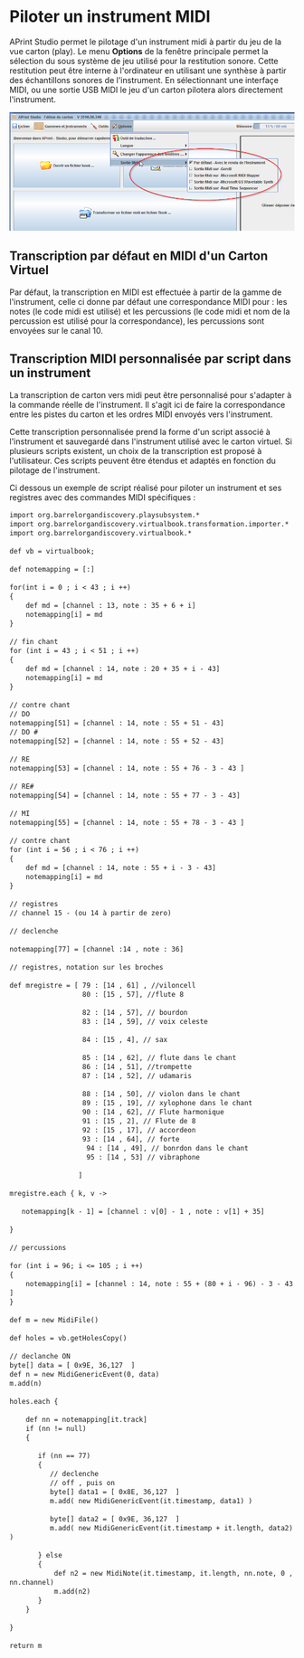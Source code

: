 
Piloter un instrument MIDI
==========================



APrint Studio permet le pilotage d'un instrument midi à partir du jeu de la vue carton (play). Le menu **Options** de la fenêtre principale permet la sélection du sous système de jeu utilisé pour la restitution sonore. Cette restitution peut être interne à l'ordinateur en utilisant une synthèse à partir des échantillons sonores de l'instrument. En sélectionnant une interfaçe MIDI, ou une sortie USB MIDI le jeu d'un carton pilotera alors directement l'instrument.

![](choose_midi_output.png)




Transcription par défaut en MIDI d'un Carton Virtuel
----------------------------------------------------

Par défaut, la transcription en MIDI est effectuée à partir de la gamme de l'instrument, celle ci donne par défaut une correspondance MIDI pour : les notes (le code midi est utilisé) et les percussions (le code midi et nom de la percussion est utilisé pour la correspondance), les percussions sont envoyées sur le canal 10.


Transcription MIDI personnalisée par script dans un instrument
--------------------------------------------------------------

La transcription de carton vers midi peut être personnalisé pour s'adapter à la commande réelle de l'instrument. Il s'agit ici de faire la correspondance entre les pistes du carton et les ordres MIDI envoyés vers l'instrument.

Cette transcription personnalisée prend la forme d'un script associé à l'instrument et sauvegardé dans l'instrument utilisé avec le carton virtuel. Si plusieurs scripts existent, un choix de la transcription est proposé à l'utilisateur. Ces scripts peuvent être étendus et adaptés en fonction du pilotage de l'instrument.

Ci dessous un exemple de script réalisé pour piloter un instrument et ses registres avec des commandes MIDI spécifiques :

    import org.barrelorgandiscovery.playsubsystem.*
    import org.barrelorgandiscovery.virtualbook.transformation.importer.*
    import org.barrelorgandiscovery.virtualbook.*
    
    def vb = virtualbook;
    
    def notemapping = [:]
    
    for(int i = 0 ; i < 43 ; i ++)
    {
        def md = [channel : 13, note : 35 + 6 + i]
        notemapping[i] = md
    }
    
    // fin chant
    for (int i = 43 ; i < 51 ; i ++)
    {
        def md = [channel : 14, note : 20 + 35 + i - 43]
        notemapping[i] = md
    }
    
    // contre chant
    // DO
    notemapping[51] = [channel : 14, note : 55 + 51 - 43]
    // DO #
    notemapping[52] = [channel : 14, note : 55 + 52 - 43]
    
    // RE
    notemapping[53] = [channel : 14, note : 55 + 76 - 3 - 43 ]
    
    // RE#
    notemapping[54] = [channel : 14, note : 55 + 77 - 3 - 43]
    
    // MI
    notemapping[55] = [channel : 14, note : 55 + 78 - 3 - 43 ]
    
    // contre chant
    for (int i = 56 ; i < 76 ; i ++)
    {
        def md = [channel : 14, note : 55 + i - 3 - 43]
        notemapping[i] = md
    }
    
    // registres
    // channel 15 - (ou 14 à partir de zero)
    
    // declenche
    
    notemapping[77] = [channel :14 , note : 36]
    
    // registres, notation sur les broches
    
    def mregistre = [ 79 : [14 , 61] , //viloncell
                      80 : [15 , 57], //flute 8
    
                      82 : [14 , 57], // bourdon
                      83 : [14 , 59], // voix celeste
    
                      84 : [15 , 4], // sax
    
                      85 : [14 , 62], // flute dans le chant
                      86 : [14 , 51], //trompette
                      87 : [14 , 52], // udamaris
                      
                      88 : [14 , 50], // violon dans le chant
                      89 : [15 , 19], // xylophone dans le chant
                      90 : [14 , 62], // Flute harmonique
                      91 : [15 , 2], // Flute de 8
                      92 : [15 , 17], // accordeon
                      93 : [14 , 64], // forte
                       94 : [14 , 49], // bonrdon dans le chant
                       95 : [14 , 53] // vibraphone
                      
                     ]
                      
    mregistre.each { k, v -> 
    
       notemapping[k - 1] = [channel : v[0] - 1 , note : v[1] + 35]
    
    }
    
    // percussions
    
    for (int i = 96; i <= 105 ; i ++)
    {
        notemapping[i] = [channel : 14, note : 55 + (80 + i - 96) - 3 - 43 ]
    }
    
    def m = new MidiFile()
    
    def holes = vb.getHolesCopy()
    
    // declanche ON
    byte[] data = [ 0x9E, 36,127  ]
    def n = new MidiGenericEvent(0, data)
    m.add(n)
    
    holes.each {
    
        def nn = notemapping[it.track]
        if (nn != null)
        {
        
           if (nn == 77)
           {
              // declenche
              // off , puis on
              byte[] data1 = [ 0x8E, 36,127  ]
              m.add( new MidiGenericEvent(it.timestamp, data1) )
              
              byte[] data2 = [ 0x9E, 36,127  ]
              m.add( new MidiGenericEvent(it.timestamp + it.length, data2) )          
                     
           } else 
           {
               def n2 = new MidiNote(it.timestamp, it.length, nn.note, 0 , nn.channel)
               m.add(n2)
           }
        }
    
    }
    
    return m
